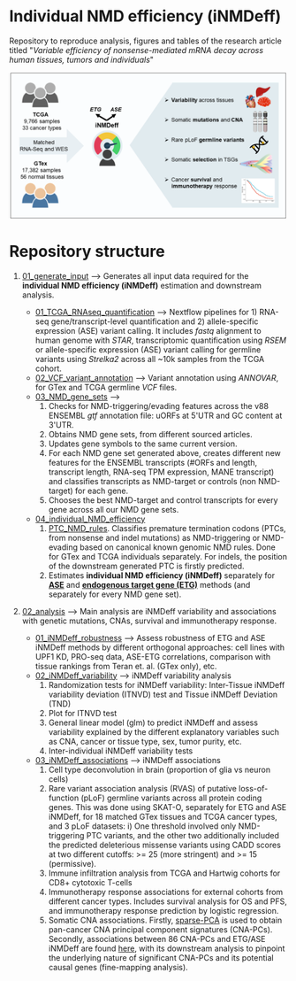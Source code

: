 # Individual NMD efficiency (iNMDeff)

Repository to reproduce analysis, figures and tables of the research article titled "_Variable efficiency of nonsense-mediated mRNA decay across human tissues, tumors and individuals_"

<p align="center">
  <img
    src="./Fig1.png"       
    alt="Variability and determinants of NMD efficiency across human tissues, tumors, and individuals"
    width="630">
</p>

# Repository structure

1. [01_generate_input](https://github.com/gpalou4/iNMDeff/tree/main/01_generate_input) --> Generates all input data required for the **individual NMD efficiency (iNMDeff)** estimation and downstream analysis.

    - [01_TCGA_RNAseq_quantification](https://github.com/gpalou4/iNMDeff/tree/main/01_generate_input/01_TCGA_RNAseq_quantification) --> Nextflow pipelines for 1) RNA-seq gene/transcript-level quantification and 2) allele-specific expression (ASE) variant calling. It includes _fastq_ alignment to human genome with _STAR_, transcriptomic quantification using _RSEM_ or allele-specific expression (ASE) variant calling for germline variants using _Strelka2_ across all ~10k samples from the TCGA cohort.
    - [02_VCF_variant_annotation](https://github.com/gpalou4/iNMDeff/tree/main/01_generate_input/02_VCF_variant_annotation) --> Variant annotation using _ANNOVAR_, for GTex and TCGA germline _VCF_ files.
    - [03_NMD_gene_sets](https://github.com/gpalou4/iNMDeff/tree/main/01_generate_input/03_NMD_gene_sets) -->
        1) Checks for NMD-triggering/evading features across the v88 ENSEMBL _gtf_ annotation file: uORFs at 5'UTR and GC content at 3'UTR.
        2) Obtains NMD gene sets, from different sourced articles.
        3) Updates gene symbols to the same current version.
        4) For each NMD gene set generated above, creates different new features for the ENSEMBL transcripts (#ORFs and length, transcript length, RNA-seq TPM expression, MANE transcript) and classifies transcripts as NMD-target or controls (non NMD-target) for each gene.
        5) Chooses the best NMD-target and control transcripts for every gene across all our NMD gene sets.
    - [04_individual_NMD_efficiency](https://github.com/gpalou4/iNMDeff/tree/main/01_generate_input/04_individual_NMD_efficiency)
        1) [PTC_NMD_rules](https://github.com/gpalou4/iNMDeff/tree/main/01_generate_input/04_individual_NMD_efficiency/PTC_NMD_rules). Classifies premature termination codons (PTCs, from nonsense and indel mutations) as NMD-triggering or NMD-evading based on canonical known genomic NMD rules. Done for GTex and TCGA individuals separately. For indels, the position of the downstream generated PTC is firstly predicted.
        2) Estimates **individual NMD efficiency (iNMDeff)** separately for [**ASE**](https://github.com/gpalou4/iNMDeff/tree/main/01_generate_input/04_individual_NMD_efficiency/ASE) and [**endogenous target gene (ETG)**](https://github.com/gpalou4/iNMDeff/tree/main/01_generate_input/04_individual_NMD_efficiency/endogenous_target_gene) methods (and separately for every NMD gene set).
           
2. [02_analysis](https://github.com/gpalou4/iNMDeff/tree/main/02_analysis) --> Main analysis are iNMDeff variability and associations with genetic mutations, CNAs, survival and immunotherapy response.
    - [01_iNMDeff_robustness](https://github.com/gpalou4/iNMDeff/tree/main/02_analysis/01_iNMDeff_robustness) --> Assess robustness of ETG and ASE iNMDeff methods by different orthogonal approaches: cell lines with UPF1 KD, PRO-seq data, ASE-ETG correlations, comparison with tissue rankings from Teran et. al. (GTex only), etc.
    - [02_iNMDeff_variability](https://github.com/gpalou4/iNMDeff/tree/main/02_analysis/02_iNMDeff_variability) --> iNMDeff variability analysis
       1) Randomization tests for iNMDeff variability: Inter-Tissue iNMDeff variability deviation (ITNVD) test and Tissue iNMDeff Deviation (TND)
       2) Plot for ITNVD test
       3) General linear model (glm) to predict iNMDeff and assess variability explained by the different explanatory variables such as CNA, cancer or tissue type, sex, tumor purity, etc.
       4) Inter-individual iNMDeff variability tests
    - [03_iNMDeff_associations](https://github.com/gpalou4/iNMDeff/tree/main/02_analysis/03_iNMDeff_associations) --> iNMDeff associations
       1) Cell type deconvolution in brain (proportion of glia vs neuron cells)
       2) Rare variant association analysis (RVAS) of putative loss-of-function (pLoF) germline variants across all protein coding genes. This was done using SKAT-O, separately for ETG and ASE iNMDeff, for 18 matched GTex tissues and TCGA cancer types, and 3 pLoF datasets: i) One threshold involved only NMD-triggering PTC variants, and the other two additionally included the predicted deleterious missense variants using CADD scores at two different cutoffs: >= 25 (more stringent) and >= 15 (permissive).
       3) Immune infiltration analysis from TCGA and Hartwig cohorts for CD8+ cytotoxic T-cells
       4) Immunotherapy response associations for external cohorts from different cancer types. Includes survival analysis for OS and PFS, and immunotherapy response prediction by logistic regression.
       5) Somatic CNA associations. Firstly, [sparse-PCA](https://github.com/gpalou4/iNMDeff/tree/main/02_analysis/03_iNMDeff_associations/somatic_CNAs/01_sparse_PCA_CNA) is used to obtain pan-cancer CNA principal component signatures (CNA-PCs). Secondly, associations between 86 CNA-PCs and ETG/ASE iNMDeff are found [here](https://github.com/gpalou4/iNMDeff/tree/main/02_analysis/03_iNMDeff_associations/somatic_CNAs/02_CNA_PCs_associations), with its downstream analysis to pinpoint the underlying nature of significant CNA-PCs and its potential causal genes (fine-mapping analysis).


